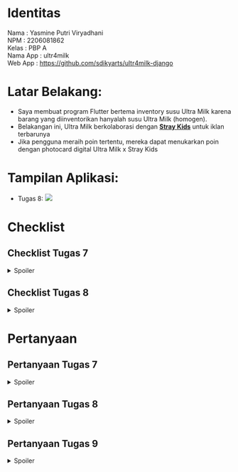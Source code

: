 # Identitas
Nama                : Yasmine Putri Viryadhani<br>
NPM                 : 2206081862<br>
Kelas               : PBP A<br>
Nama App            : ultr4milk<br>
Web App             : https://github.com/sdikyarts/ultr4milk-django

# Latar Belakang:
- Saya membuat program Flutter bertema inventory susu Ultra Milk karena barang yang diinventorikan hanyalah susu Ultra Milk (homogen).
- Belakangan ini, Ultra Milk berkolaborasi dengan [**Stray Kids**](https://en.wikipedia.org/wiki/Stray_Kids) untuk iklan terbarunya
- Jika pengguna meraih poin tertentu, mereka dapat menukarkan poin dengan photocard digital Ultra Milk x Stray Kids

# Tampilan Aplikasi:
- Tugas 8:
    <img src="ProgressTugas8.gif">


# Checklist
## Checklist Tugas 7
<details>
<summary>Spoiler</summary>

## ✅ Membuat sebuah program Flutter baru dengan tema inventory seperti tugas-tugas sebelumnya.
- Setelah setup dan instalasi Flutter, kita membuat program Flutter dengan cara:
    ```
    flutter create ultr4milk
    cd ultr4milk
    ```
- Untuk menjalankan app, kita jalankan <code>flutter run</code> di Terminal

## ✅ Membuat tiga tombol sederhana dengan ikon dan teks untuk Lihat Item, Tambah Item, dan Logout
- Saya membuat empat tombol, yaitu Purchase, Add Item (Tambah Item), Logout, dan Inventory (Lihat Item)
- Kode lengkap bisa dilihat di [sini](https://github.com/sdikyarts/ultr4milk/blob/main/ultr4milk/lib/home.dart) di atas

## ✅ Memunculkan Snackbar dengan tulisan "Kamu telah menekan tombol XXX"
- Untuk membuat itu, saya memakai syntax ini:
    ```
    return InkWell(
        onTap: () {
            final message = "You pressed ${item.name} button!";
            ScaffoldMessenger.of(context)
            ..hideCurrentSnackBar()
            ..showSnackBar(SnackBar(
                content: Text(message)));
    },
    ```
</details>

## Checklist Tugas 8
<details>
<summary>Spoiler</summary>

## ✅ Membuat minimal satu halaman baru pada aplikasi, yaitu halaman formulir tambah item baru dengan ketentuan sebagai berikut:
### - Memakai minimal tiga elemen input, yaitu name, amount, description.
<img src="Files.png">
- Saya membuat total tiga page baru (kode lengkap bisa ditekan): 
    - [<code>item_form</code>](https://github.com/sdikyarts/ultr4milk/blob/main/ultr4milk/lib/screens/item_form.dart) (untuk halaman formulir) dengan empat elemen input:
        - name (wajib)
        - price
        - amount (wajib)
        - description (wajib)
    - [<code>inventory</code>](https://github.com/sdikyarts/ultr4milk/blob/main/ultr4milk/lib/screens/inventory.dart) (tombol opsi lihat produk atau photocard) [DALAM PENGEMBANGAN]
    - [<code>products</code>](https://github.com/sdikyarts/ultr4milk/blob/main/ultr4milk/lib/screens/products.dart) (list produk yang telah ditambahkan ke form)

### - Memiliki sebuah tombol Save.
- Potongan kode di <code>item_form</code> ini digunakan untuk membuat tombol save beserta validasi saat menekan tombol save:
    ```
    Align(
        alignment: Alignment.bottomCenter,
        child: Padding(
            padding: const EdgeInsets.all(8.0),
            child: InkWell(
                onTap: () {
                if (_formKey.currentState!.validate()) {
                    void updateProductPage(List<Item> updatedItems) {
                    Navigator.of(context).push(
                        MaterialPageRoute(
                        builder: (context) => ProductPage(items: updatedItems),
                        ),
                    );
                    }
                    // Buat objek item baru
                    Item newItem = Item(_name, _price, _amount, _description);

                    // Tambahkan item ke list
                    items.add(newItem);

                    // Match nama produk dengan gambar
                    _imageFilename = Match.matchName(_name);

                    // Update total points based on some logic
                    int calculatedPoints = PointCount()._calculatePoints(_amount, _price, _name);
                    Points.totalPoints += calculatedPoints;

                    // Call the callback function to update the total points in Home
                    widget.updateTotalPoints(calculatedPoints);

                    // Update ProductPage
                    updateProductPage(items);

                    showDialog(
                    context: context,
                    builder: (context) {
                        return AlertDialog(
                        title: const Text(
                            'Successfully added item!',
                            style: TextStyle(
                            fontWeight: FontWeight.w700,
                            ),
                        ),
                        content: SingleChildScrollView(
                            child: Column(
                            crossAxisAlignment: CrossAxisAlignment.start,
                            children: [
                                Text('Nama: $_name'),
                                // TODO: Munculkan value-value lainnya
                                Text('Harga: $_price'),
                                Text('Stok: $_amount'),
                                Text('Deskripsi: $_description'),

                                // Display the image filename
                                Text('Image Filename: $_imageFilename'),
                            ],
                            ),
                        ),
                        contentPadding: EdgeInsets.fromLTRB(24, 16, 24, 0), // Adjust top and bottom padding
                        backgroundColor: Color(0xFFF4F0FF),
                        shape: RoundedRectangleBorder(
                            borderRadius: BorderRadius.circular(16.0), // Adjust border radius
                        ),
                        actions: [
                            Padding(
                            padding: const EdgeInsets.symmetric(horizontal: 24, vertical: 16), // Adjust horizontal and vertical padding for the button
                            child: TextButton(
                                child: const Text(
                                'OK',
                                style: TextStyle(
                                    color: Colors.white,
                                    fontWeight: FontWeight.w700,
                                ),
                                ),
                                onPressed: () {
                                Navigator.pop(context);
                                },
                                style: ButtonStyle(
                                backgroundColor: MaterialStateProperty.all(Color(0xFF37B989)),
                                ),
                            ),
                            ),
                        ],
                        );
                    },
                    );
                }
                _formKey.currentState!.reset();
                },

                child: Container(
                height: 35,
                width: 110,
                decoration: BoxDecoration(
                    color: Color(0xFF37B989),
                    borderRadius: BorderRadius.circular(10),
                ),
                child: Center(
                    child: Text(
                    "Add Item",
                    textAlign: TextAlign.center,
                    style: TextStyle(
                        color: Colors.white,
                        fontSize: 18,
                        fontWeight: FontWeight.w700,
                    ),
                    ),
                ),
                )
            ),
        ),
        ),
    ```

### - Setiap elemen input di formulir juga harus divalidasi dengan ketentuan tidak boleh kosong dan harus berisi data dengan tipe data atribut modelnya
- Untuk name:
    ```
    Padding(
        padding: const EdgeInsets.all(8.0),
        child: 
            Container(
                decoration: BoxDecoration(
                color: Color(0xFFCCC3E1),
                borderRadius: BorderRadius.circular(10.0),
                ),
                child: TextFormField(
                decoration: InputDecoration(
                    hintText: "Product Name",
                    focusedBorder: OutlineInputBorder(
                    borderRadius: BorderRadius.circular(10.0),
                    borderSide: BorderSide(
                        color: Colors.blue, // Customize the color for focused border
                    ),
                    ),
                    enabledBorder: OutlineInputBorder(
                    borderRadius: BorderRadius.circular(10.0),
                    borderSide: BorderSide.none, // Remove border for enabled state
                    ),
                ),
                onChanged: (String? value) {
                    setState(() {
                    _name = value!;
                    });
                },
                validator: (String? value) {
                    if (value == null || value.isEmpty) {
                    return "Name cannot be empty!";
                    }
                    return null;
                },
                ),
            ),
        ),
    ```
- Untuk price:
    ```
    Padding(
        padding: const EdgeInsets.all(8.0),
        child: 
            Container(
                decoration: BoxDecoration(
                    color: Color(0xFFCCC3E1),
                    borderRadius: BorderRadius.circular(10.0),
                ),
                child: TextFormField(
                    decoration: InputDecoration(
                    hintText: "Price",
                    focusedBorder: OutlineInputBorder(
                        borderRadius: BorderRadius.circular(10.0),
                        borderSide: BorderSide(
                        color: Colors.blue, // Customize the color for focused border
                        ),
                    ),
                    enabledBorder: OutlineInputBorder(
                        borderRadius: BorderRadius.circular(10.0),
                        borderSide: BorderSide.none, // Remove border for enabled state
                    ),
                    ),
                    onChanged: (String? value) {
                    setState(() {
                        _price = int.parse(value!);
                    });
                    },
                    validator: (String? value) {
                    if (value == null || value.isEmpty) {
                        return "Price cannot be empty!";
                    }
                    if (int.tryParse(value) == null) {
                        return "Price must be in digits!";
                    }
                    return null;
                    },
                )
            ),
        ),
    ```
- Untuk amount:
    ```
    Padding(
        padding: const EdgeInsets.all(8.0),
        child: 
            Container(
                decoration: BoxDecoration(
                color: Color(0xFFCCC3E1),
                borderRadius: BorderRadius.circular(10.0),
                ),
                child: TextFormField(
                decoration: InputDecoration(
                    hintText: "Amount",
                    focusedBorder: OutlineInputBorder(
                    borderRadius: BorderRadius.circular(10.0),
                    borderSide: BorderSide(
                        color: Colors.blue, // Customize the color for focused border
                    ),
                    ),
                    enabledBorder: OutlineInputBorder(
                    borderRadius: BorderRadius.circular(10.0),
                    borderSide: BorderSide.none, // Remove border for enabled state
                    ),
                ),
                onChanged: (String? value) {
                    setState(() {
                    _amount = int.parse(value!);
                    });
                },
                validator: (String? value) {
                    if (value == null || value.isEmpty) {
                    return "Volume cannot be empty!";
                    }
                    if (int.tryParse(value) == null) {
                    return "Volume must be in digits!";
                    }
                    return null;
                },
                ),
            ),
        ),
    ```
- Untuk description:
    ```
    Padding(
        padding: const EdgeInsets.all(8.0),
        child: 
            Container(
                decoration: BoxDecoration(
                color: Color(0xFFCCC3E1),
                borderRadius: BorderRadius.circular(10.0),
                ),
                child: TextFormField(
                decoration: InputDecoration(
                    hintText: "Description",
                    focusedBorder: OutlineInputBorder(
                    borderRadius: BorderRadius.circular(10.0),
                    borderSide: BorderSide(
                        color: Colors.blue, // Customize the color for focused border
                    ),
                    ),
                    enabledBorder: OutlineInputBorder(
                    borderRadius: BorderRadius.circular(10.0),
                    borderSide: BorderSide.none, // Remove border for enabled state
                    ),
                ),
                onChanged: (String? value) {
                    setState(() {
                    _description = value!;
                    });
                },
                validator: (String? value) {
                    if (value == null || value.isEmpty) {
                    return "Description cannot be empty!";
                    }
                    return null;
                },
                ),
            ),
        ),
    ```


## ✅ Mengarahkan pengguna ke halaman form tambah item baru ketika menekan tombol Tambah Item pada halaman utama.
- Saya mengimplementasi ini:
    ```
    onTap: () {
        if (name == "Add Items") {
          Navigator.push(
            context,
            MaterialPageRoute(builder: (context) => FormPage(updateTotalPoints: (int ) {  },)),
          );
        } else if (name == "Inventory") {
          Navigator.push(
            context,
            MaterialPageRoute(builder: (context) => Inventory(items: [],)),
          );
        }
      },
    ```

## ✅ Memunculkan data sesuai isi dari formulir yang diisi dalam sebuah pop-up setelah menekan tombol Save pada halaman formulir tambah item baru.
- Cara implementasi telah disebutkan di bagian tombol Save, yaitu pada bagian ini:
    ```
    showDialog(
        context: context,
        builder: (context) {
            return AlertDialog(
            title: const Text(
                'Successfully added item!',
                style: TextStyle(
                fontWeight: FontWeight.w700,
                ),
            ),
            content: SingleChildScrollView(
                child: Column(
                crossAxisAlignment: CrossAxisAlignment.start,
                children: [
                    Text('Nama: $_name'),
                    // TODO: Munculkan value-value lainnya
                    Text('Harga: $_price'),
                    Text('Stok: $_amount'),
                    Text('Deskripsi: $_description'),

                    // Display the image filename
                    Text('Image Filename: $_imageFilename'),
                ],
                ),
            ),
            contentPadding: EdgeInsets.fromLTRB(24, 16, 24, 0), // Adjust top and bottom padding
            backgroundColor: Color(0xFFF4F0FF),
            shape: RoundedRectangleBorder(
                borderRadius: BorderRadius.circular(16.0), // Adjust border radius
            ),
            actions: [
                Padding(
                padding: const EdgeInsets.symmetric(horizontal: 24, vertical: 16), // Adjust horizontal and vertical padding for the button
                child: TextButton(
                    child: const Text(
                    'OK',
                    style: TextStyle(
                        color: Colors.white,
                        fontWeight: FontWeight.w700,
                    ),
                    ),
                    onPressed: () {
                    Navigator.pop(context);
                    },
                    style: ButtonStyle(
                    backgroundColor: MaterialStateProperty.all(Color(0xFF37B989)),
                    ),
                ),
                ),
            ],
            );
        },
        );
    ```

## ✅ Membuat sebuah drawer pada aplikasi dengan ketentuan sebagai berikut:
### - Drawer minimal memiliki dua buah opsi, yaitu Halaman Utama dan Tambah Item.
- Dapat dibaca lebih lanjut di sini

### - Ketika memiih opsi Halaman Utama, maka aplikasi akan mengarahkan pengguna ke halaman utama.
- Implementasi:
    ```
    // Routing Home
    ListTile(
        leading: const Icon(
        Icons.home_rounded,
        color: Color(0xFF2E2C34),
        size: 30,
        ),
        title: const Text(
            'Home',
            style: TextStyle(
            color: Color(0xFF0E0818),
            fontSize: 20,
            fontWeight: FontWeight.bold,
            )
        ),
        // Bagian redirection ke MyHomePage
        onTap: () {
        Navigator.pushReplacement(
            context,
            MaterialPageRoute(
                builder: (context) => Home(),
            ));
        },
    ),
    ```

### - Ketika memiih opsi (Tambah Item), maka aplikasi akan mengarahkan pengguna ke halaman form tambah item baru.
- Implementasi:
    ```
    // Routing Home
    ListTile(
        leading: const Icon(
        Icons.plus_one_rounded,
        color: Color(0xFF2E2C34),
        size: 30,
        ),
        title: const Text(
            'Add Items',
            style: TextStyle(
            color: Color(0xFF0E0818),
            fontSize: 20,
            fontWeight: FontWeight.bold,
            )
        ),
        // Bagian redirection ke MyHomePage
        onTap: () {
        Navigator.pushReplacement(
            context,
            MaterialPageRoute(
                builder: (context) => FormPage(updateTotalPoints: (int ) {  },),
            ));
        },
    ),
    ```

## BONUS
### ✅ Membuat sebuah halaman baru, yaitu halaman daftar item yang sudah dibuat dengan isi halamannya adalah setiap data produk yang sudah pernah dibuat.
- Halaman yang saya buat adalah <code>products</code>
- Setiap kali user menekan tombol add product, redirect ke <code>products</code> dengan menampilkan list barang yang baru

### ✅ Mengarahkan pengguna ke halaman tersebut jika menekan tombol Lihat Produk pada halaman utama atau drawer.
- Saya membuat model Item di <code>item_form</code>
    ```
    class Item {
        final String name;
        final int price;
        final int amount;
        final String description;

        Item(this.name, this.price, this.amount, this.description);
    }
    ```
- Di Align(), saya membuat instance objek Item baru saat menekan tombol:
    ```
    onTap: () {
        if (_formKey.currentState!.validate()) {
            void updateProductPage(List<Item> updatedItems) {
            Navigator.of(context).push(
                MaterialPageRoute(
                builder: (context) => ProductPage(items: updatedItems),
                ),
            );
            }
            // Buat objek item baru
            Item newItem = Item(_name, _price, _amount, _description);

            // Tambahkan item ke list
            items.add(newItem);

            // Match nama produk dengan gambar
            _imageFilename = Match.matchName(_name);

            // Update total points based on some logic
            int calculatedPoints = PointCount()._calculatePoints(_amount, _price, _name);
            Points.totalPoints += calculatedPoints;

            // Call the callback function to update the total points in Home
            widget.updateTotalPoints(calculatedPoints);

            // Update ProductPage
            updateProductPage(items);

            showDialog(
                // Kode yang ada
            );
        }
        _formKey.currentState!.reset();
    },
    ```
- Navigasi belum disetting, tapi sudah muncul listnya


</details>


# Pertanyaan
## Pertanyaan Tugas 7
<details>
<summary>Spoiler</summary>

### 1. Apa perbedaan utama antara stateless dan stateful widget dalam konteks pengembangan aplikasi Flutter?
<details>
<summary>Show Answer</summary>

Dalam pengembangan aplikasi Flutter, perbedaan utama antara stateless dan stateful widget terletak pada kemampuan untuk mempertahankan dan mengubah data atau keadaan (state). Stateless widget adalah komponen tampilan yang tidak memiliki keadaan internal dan bersifat statis, artinya tampilan yang dibuat oleh widget ini tidak dapat berubah sepanjang siklus hidupnya. Sementara itu, stateful widget memiliki kemampuan untuk menyimpan dan memperbarui keadaan internal, sehingga tampilan yang dibuatnya dapat berubah sesuai dengan perubahan data atau interaksi pengguna. Sebagai contoh, tombol dengan teks yang dapat berubah berdasarkan tindakan pengguna akan menggunakan stateful widget, sementara ikon tetap atau teks statis akan menggunakan stateless widget.
</details>

### 2. Sebutkan seluruh widget yang kamu gunakan untuk menyelesaikan tugas ini dan jelaskan fungsinya masing-masing.
<details>

- Scaffold: Widget ini berfungsi untuk membuat tampilan dasar yang biasanya digunakan untuk membuat tampilan aplikasi yang berisi beberapa komponen seperti appbar, body, dan floating action button.
- Container: Widget ini berfungsi untuk membuat tampilan kotak yang dapat diatur ukurannya, seperti margin, padding, dan sebagainya.
- Column: Widget ini berfungsi untuk membuat tampilan kolom yang dapat diatur ukurannya, seperti margin, padding, dan sebagainya.
- Row: Widget ini berfungsi untuk membuat tampilan baris yang dapat diatur ukurannya, seperti margin, padding, dan sebagainya.
- Text: Widget ini berfungsi untuk membuat tampilan teks yang dapat diatur ukurannya, seperti margin, padding, dan sebagainya.
- InkWell: Widget ini berfungsi untuk membuat tampilan yang dapat diinteraksi dengan pengguna, seperti menekan tombol.
- Padding: Widget ini berfungsi untuk membuat tampilan yang dapat diatur ukurannya, seperti margin, padding, dan sebagainya.
- Image: Widget ini berfungsi untuk membuat tampilan gambar yang dapat diatur ukurannya, seperti margin, padding, dan sebagainya.
- Icon: Widget ini berfungsi untuk membuat tampilan ikon yang dapat diatur ukurannya, seperti margin, padding, dan sebagainya.
- SizedBox: Widget ini berfungsi untuk membuat tampilan kotak yang dapat diatur ukurannya, seperti margin, padding, dan sebagainya.
<summary>Show Answer</summary>
</details>

### 3. Jelaskan bagaimana cara kamu mengimplementasikan checklist di atas secara step-by-step (bukan hanya sekadar mengikuti tutorial).
Baca bagian Checklist Tugas 7 di atas
</details>

## Pertanyaan Tugas 8

<details>
<summary>Spoiler</summary>

### 1. Jelaskan perbedaan antara Navigator.push() dan Navigator.pushReplacement(), disertai dengan contoh mengenai penggunaan kedua metode tersebut yang tepat!
<details>
<summary>Show Answer</summary>

- Method push() menambahkan suatu route ke dalam stack route yang dikelola oleh Navigator. Method ini menyebabkan route yang ditambahkan berada pada paling atas stack, sehingga route yang baru saja ditambahkan tersebut akan muncul dan ditampilkan kepada pengguna.
    ```
    ...
    if (item.name == "Tambah Produk") {
        Navigator.push(context,
            MaterialPageRoute(builder: (context) => const ShopFormPage()));
    }
    ...
    ```
- Method pushReplacement() menghapus route yang sedang ditampilkan kepada pengguna dan menggantinya dengan suatu route. Method ini menyebabkan aplikasi untuk berpindah dari route yang sedang ditampilkan kepada pengguna ke suatu route yang diberikan. Pada stack route yang dikelola Navigator, route lama pada atas stack akan digantikan secara langsung oleh route baru yang diberikan tanpa mengubah kondisi elemen stack yang berada di bawahnya.
    ```
    ...
    onTap: () {
        Navigator.pushReplacement(
        context,
        MaterialPageRoute(
            builder: (context) => MyHomePage(),
        ));
    },
    ...
    ```
</details>

### 2. Jelaskan masing-masing layout widget pada Flutter dan konteks penggunaannya masing-masing!
<details>
<summary>Show Answer</summary>

1. Container
    - Widget ini memungkinkan penempatan widget lain di dalamnya dan memberikan kontrol terhadap berbagai properti seperti padding, margin, dekorasi, dan transformasi. Kontainer sering digunakan untuk mengatur tata letak dan gaya visual widget lain.
2. Column
    - Column mengatur widget secara vertikal dari atas ke bawah. Cocok untuk menempatkan widget dalam susunan vertikal, seperti daftar atau tata letak komponen UI yang berurutan dari atas ke bawah.
3. Row
    - Sebaliknya, Row mengatur widget secara horizontal dari kiri ke kanan. Ini berguna untuk menyusun elemen-elemen UI secara horizontal, misalnya, ikon di sebelah teks atau tombol dalam satu baris.
4. Stack
    - Widget ini memungkinkan tata letak widget di atas satu sama lain. Stack digunakan ketika Anda ingin meletakkan widget di atas widget lain, seperti menempatkan ikon di atas gambar atau membuat tumpukan lapisan pada UI.
5. ListView
    - ListView digunakan ketika Anda memiliki daftar item yang panjang atau variabel dan ingin membuat daftar scrollable. Ini memungkinkan pengguna untuk melihat lebih banyak item daripada yang bisa ditampilkan pada layar sekaligus.
6. GridView
    - GridView memungkinkan tata letak elemen-elemen dalam bentuk grid, baik horizontal maupun vertikal. Ini sangat berguna untuk menampilkan koleksi item dalam bentuk grid, seperti galeri foto atau aplikasi e-commerce.

</details>

### 3. Sebutkan apa saja elemen input pada form yang kamu pakai pada tugas kali ini dan jelaskan mengapa kamu menggunakan elemen input tersebut!
<details>
<summary>Show Answer</summary>

- name = untuk display nama produk yang dijual
- price = untuk display harga produk yang dijual
- amount = untuk display jumlah produk yang dijual
- description = untuk menjelaskan deskripsi produk
</details>

### 4. Bagaimana penerapan clean architecture pada aplikasi Flutter?
<details>
<summary>Show Answer</summary>

Clean Architecture adalah pendekatan pengembangan perangkat lunak yang menekankan pemisahan konsep dan tanggung jawab antara lapisan-lapisan dalam aplikasi. Di Flutter, Clean Architecture diterapkan dengan membagi aplikasi menjadi tiga lapisan utama: lapisan presentasi (UI), lapisan domain (logika bisnis), dan lapisan data (sumber data eksternal). Lapisan presentasi berisi UI dan logika tampilan, lapisan domain memiliki aturan bisnis, sedangkan lapisan data berinteraksi dengan sumber data eksternal seperti API atau database. Setiap lapisan saling terpisah dan tergantung pada abstraksi, memungkinkan perubahan pada satu lapisan tanpa mempengaruhi lapisan lainnya. Di Flutter, ini dapat diwujudkan dengan menggunakan widget untuk lapisan presentasi, class untuk lapisan domain, dan repository/provider untuk lapisan data, serta memastikan bahwa ketergantungan antar lapisan diatur dengan baik menggunakan konsep seperti Dependency Injection atau Provider.
</details>

### 5. Jelaskan bagaimana cara kamu mengimplementasikan checklist di atas secara step-by-step (bukan hanya sekadar mengikuti tutorial).
Baca bagian Checklist Tugas 7 di atas
</details>


## Pertanyaan Tugas 9
<details>
<summary>Spoiler</summary>

### 1. Apakah bisa kita melakukan pengambilan data JSON tanpa membuat model terlebih dahulu? Jika iya, apakah hal tersebut lebih baik daripada membuat model sebelum melakukan pengambilan data JSON?
<details>
<summary>Show Answer</summary>

Ya, kita bisa melakukan pengambilan data JSON tanpa membuat model terlebih dahulu. Dalam beberapa bahasa pemrograman seperti JavaScript, kita bisa langsung mengambil dan memanipulasi data JSON.

Namun, membuat model bisa memberikan beberapa keuntungan, seperti:
- Struktur data yang lebih jelas dan mudah dipahami.
- Validasi data yang lebih mudah dan otomatis.
- Kemudahan dalam melakukan operasi CRUD (Create, Read, Update, Delete).

</details>

### 2. Jelaskan fungsi dari CookieRequest dan jelaskan mengapa instance CookieRequest perlu untuk dibagikan ke semua komponen di aplikasi Flutter.
<details>
<summary>Show Answer</summary>

CookieRequest bertanggung jawab untuk mengelola cookies dalam permintaan HTTP. Cookies biasanya digunakan untuk menyimpan informasi sesi pengguna, seperti token autentikasi, preferensi pengguna, dan lainnya.

Mengapa perlu dibagikan?
- Persistensi Sesi
- Konsistensi Data
- Pengelolaan Sumber Daya

</details>

### 3. Jelaskan mekanisme pengambilan data dari JSON hingga dapat ditampilkan pada Flutter.
<details>
<summary>Show Answer</summary>

Berikut adalah langkah-langkah untuk mengambil data dari JSON dan menampilkannya di Flutter:

1. **Membuat Permintaan HTTP**: Pertama, kita perlu membuat permintaan HTTP ke endpoint yang menyediakan data JSON. Kita bisa menggunakan pustaka `http` di Flutter untuk melakukan ini.

```
    import 'package:http/http.dart' as http;

    final response = await http.get('https://example.com/data.json');
    ```

    2. **Parsing JSON**: Setelah kita menerima respons, kita perlu mengubah data JSON menjadi objek Dart yang bisa kita kerjakan. Kita bisa menggunakan fungsi `jsonDecode` dari pustaka `dart:convert` untuk melakukan ini.

    ```dart
    import 'dart:convert';

    final data = jsonDecode(response.body);
```

3. **Membuat Model**: Meskipun ini opsional, biasanya lebih mudah untuk bekerja dengan data jika kita memiliki model yang mewakili struktur data tersebut. Kita bisa membuat kelas Dart yang mewakili data dan menulis fungsi untuk mengubah data JSON menjadi instance kelas tersebut.

```
    class MyData {
    final String field;

    MyData({this.field});

    factory MyData.fromJson(Map<String, dynamic> json) {
        return MyData(
        field: json['field'],
        );
    }
    }

    final myData = MyData.fromJson(data);
```

4. **Menampilkan Data**: Setelah kita memiliki data dalam bentuk objek Dart, kita bisa menampilkannya di widget Flutter. Misalnya, kita bisa menggunakan widget `Text` untuk menampilkan string.

```
    Text(myData.field)
```

### 4. Jelaskan mekanisme autentikasi dari input data akun pada Flutter ke Django hingga selesainya proses autentikasi oleh Django dan tampilnya menu pada Flutter.
<details>
<summary>Show Answer</summary>

GitHub Copilot: Berikut adalah langkah-langkah mekanisme autentikasi dari input data akun pada Flutter ke Django:

1. **Input Data Akun**: Pengguna memasukkan data akun (biasanya username dan password) melalui form login pada aplikasi Flutter.

2. **Kirim Data ke Server**: Aplikasi Flutter mengirimkan data tersebut ke server Django, biasanya melalui permintaan HTTP POST.

3. **Autentikasi di Server**: Server Django menerima data tersebut dan melakukan proses autentikasi. Ini biasanya melibatkan pencocokan username dan password dengan data yang ada di database.

4. **Respon Server**: Jika autentikasi berhasil, server akan mengirimkan respon sukses, biasanya berupa token autentikasi. Jika gagal, server akan mengirimkan pesan error.

5. **Proses Respon di Flutter**: Aplikasi Flutter menerima respon dari server. Jika autentikasi berhasil, aplikasi akan menyimpan token dan mengarahkan pengguna ke halaman menu. Jika gagal, aplikasi akan menampilkan pesan error.

6. **Tampilkan Menu**: Setelah autentikasi berhasil dan pengguna diarahkan ke halaman menu, aplikasi Flutter akan menampilkan menu kepada pengguna.

</details>

### 5. Sebutkan seluruh widget yang kamu pakai pada tugas ini dan jelaskan fungsinya masing-masing.
<details>
<summary>Show Answer</summary>

**Provider**: Provider adalah pustaka state management yang populer di Flutter. Provider memungkinkan Anda untuk 'menyediakan' objek atau nilai ke widget turunan di pohon widget. Ini memudahkan pengelolaan state dan dependensi dalam aplikasi Flutter. Anda bisa membayangkannya seperti cara untuk 'menyuntikkan' dependensi ke dalam widget.

**ElevatedButton**: ElevatedButton adalah widget di Flutter yang mewakili Material Design "elevated button". Ini adalah jenis tombol yang memiliki sedikit "elevasi" yang memberikan efek bayangan. ElevatedButton juga memiliki efek ink splash ketika ditekan. Anda bisa menggunakannya untuk membuat tombol interaktif dengan desain Material.

</details>

### 6. Jelaskan bagaimana cara kamu mengimplementasikan checklist di atas secara step-by-step (bukan hanya sekadar mengikuti tutorial).
Baca bagian Checklist Tugas 9 di atas
</details>